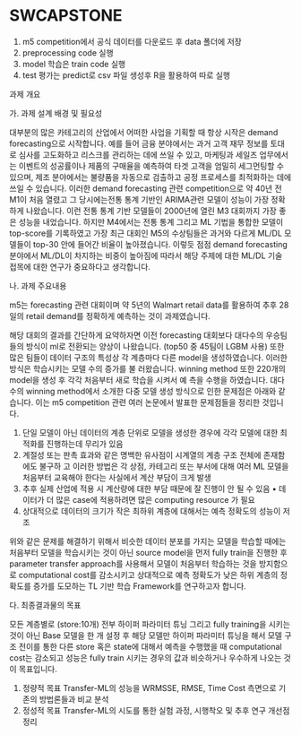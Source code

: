 # SWCAPSTONE
1. m5 competition에서 공식 데이터를 다운로드 후 data 폴더에 저장
2. preprocessing code 실행 
3. model 학습은 train code 실행 
4. test 평가는 predict로 csv 파일 생성후 R을 활용하여 따로 실행

과제 개요

가. 과제 설계 배경 및 필요성

 대부분의 많은 카테고리의 산업에서 어떠한 사업을 기획할 때 항상 시작은 demand forecasting으로 시작합니다. 예를 들어 금융 분야에서는 과거 고객 재무 정보를 토대로 심사를 고도화하고 리스크를 관리하는 데에 쓰일 수 있고, 마케팅과 세일즈 업무에서는 이벤트의 성공률이나 제품의 구매율을 예측하여 타겟 고객을 엄밀히 세그먼팅할 수 있으며, 제조 분야에서는 불량품을 자동으로 검출하고 공정 프로세스를 최적화하는 데에 쓰일 수 있습니다. 
 이러한 demand forecasting 관련 competition으로 약 40년 전 M1이 처음 열렸고 그 당시에는전통 통계 기반인 ARIMA관련 모델이 성능이 가장 정확하게 나왔습니다. 이런 전통 통계 기반 모델들이 2000년에 열린 M3 대회까지 가장 좋은 성능을 내었습니다. 하지만 M4에서는 전통 통계 그리고 ML 기법을 통합한 모델이 top-score를 기록하였고 가장 최근 대회인 M5의 수상팀들은 과거와 다르게 ML/DL 모델들이 top-30 안에 들어간 비율이 높아졌습니다. 이렇듯 점점 demand forecasting 분야에서 ML/DL이 차지하는 비중이 높아짐에 따라서 해당 주제에 대한 ML/DL 기술 접목에 대한 연구가 중요하다고 생각합니다.
 
나. 과제 주요내용

  m5는 forecasting 관련 대회이며 약 5년의 Walmart retail data를 활용하여 추후 28일의 retail demand를 정확하게 예측하는 것이 과제였습니다. 

 해당 대회의 결과를 간단하게 요약하자면 이전 forecasting 대회보다 대다수의 우승팀들의 방식이 
ml로 전환되는 양상이 나왔습니다. (top50 중 45팀이 LGBM 사용) 또한 많은 팀들이 데이터 구조의 
특성상 각 계층마다 다른 model을 생성하였습니다. 이러한 방식은 학습시키는 모델 수의 증가를 불
러왔습니다. winning method 또한 220개의 model을 생성 후 각각 처음부터 새로 학습을 시켜서 예
측을 수행을 하였습니다. 대다수의 winning method에서 소개한 다중 모델 생성 방식으로 인한 문제점은 아래와 같습니다. 이는 m5 competition 관련 여러 논문에서 발표한 문제점들을 정리한 것입니다.
 
 1. 단일 모델이 아닌 데이터의 계층 단위로 모델을 생성한 경우에 각각 모델에 대한 최적화를 진행하는데 무리가 있음
 2. 계절성 또는 판촉 효과와 같은 명백한 유사점이 시계열의 계층 구조 전체에 존재함에도 불구하
고 이러한 방법은 각 상점, 카테고리 또는 부서에 대해 여러 ML 모델을 처음부터 교육해야 한다는 
사실에서 계산 부담이 크게 발생
 3. 추후 실제 산업에 적용 시 계산량에 대한 부담 때문에 잘 진행이 안 될 수 있음
 • 데이터가 더 많은 case에 적용하려면 많은 computing resource 가 필요
 4. 상대적으로 데이터의 크기가 작은 최하위 계층에 대해서는 예측 정확도의 성능이 저조
 


 위와 같은 문제를 해결하기 위해서 비슷한 데이터 분포를 가지는 모델을 학습할 때에는 처음부터 
모델을 학습시키는 것이 아닌 source model을 먼저 fully train을 진행한 후 parameter transfer 
approach를 사용해서 모델이 처음부터 학습하는 것을 방지함으로 computational cost를 감소시키고 
상대적으로 예측 정확도가 낮은 하위 계층의 정확도를 증가를 도모하는 TL 기반 학습 Framework를 
연구하고자 합니다. 
  
   다. 최종결과물의 목표

 모든 계층별로 (store:10개) 전부 하이퍼 파라미터 튜닝 그리고 fully training을 시키는 것이 아닌 Base 모델을 한 개 설정 후 해당 모델만 하이퍼 파라미터 튜닝을 해서 모델 구조 전이를 통한 다른 store 혹은 state에 대해서 예측을 수행했을 때 computational cost는 감소되고 성능은 fully train 시키는 경우의 값과 비슷하거나 우수하게 나오는 것이 목표입니다.

1. 정량적 목표
Transfer-ML의 성능을 WRMSSE, RMSE, Time Cost 측면으로 기존의 방법론들과 비교 분석
2. 정성적 목표
Transfer-ML의 시도를 통한 실험 과정, 시행착오 및 추후 연구 개선점 정리 
